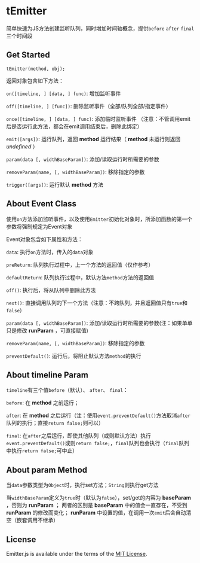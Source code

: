 tEmitter
=======

简单快速为JS方法创建监听队列，同时增加时间轴概念，提供`before` `after` `final`三个时间段




## Get Started


	tEmitter(method, obj);



返回对象包含如下方法：

`on([timeline, ] [data, ] func)`: 增加监听事件

`off([timeline, ] [func])`: 删除监听事件（全部/队列全部/指定事件）

`once([timeline, ] [data, ] func)`: 添加临时监听事件
（注意：不管调用emit后是否运行此方法，都会在emit调用结束后，删除此绑定）

`emit([args])`: 运行队列，返回 **method** 运行结果（ **method** 未运行则返回 _undefined_ ）

`param(data [, widthBaseParam])`: 添加/读取运行时所需要的参数

`removeParam(name, [, widthBaseParam])`: 移除指定的参数

`trigger([args])`: 运行默认 **method** 方法




## About Event Class

使用`on`方法添加监听事件，以及使用`Emitter`初始化对象时，所添加函数的第一个参数将强制规定为Event对象

Event对象包含如下属性和方法：

`data`: 执行`on`方法时，传入的`data`对象

`preReturn`: 队列执行过程中，上一个方法的返回值（仅作参考）

`defaultReturn`: 队列执行过程中，默认方法`method`方法的返回值

`off()`: 执行后，将从队列中删除此方法

`next()`: 直接调用队列的下一个方法（注意：不跨队列，并且返回值只有`true`和`false`）

`param(data [, widthBaseParam])`: 添加/读取运行时所需要的参数(注：如果单单只是修改 **runParam** ，可直接赋值)

`removeParam(name, [, widthBaseParam])`: 移除指定的参数

`preventDefault()`: 运行后，将阻止默认方法`method`的执行





## About timeline Param

`timeline`有三个值`before`（默认）、 `after`、 `final`：

`before`: 在 **method** 之前运行；

`after`: 在 **method** 之后运行（注：使用`event.preventDefault()`方法取消`after`队列的执行；直接`return false;`则可以）

`final`: 在`after`之后运行，即使其他队列（或则默认方法）执行`event.preventDefault()`或则`return false;`，`final`队列也会执行（`final`队列中执行`return false;`可中止）




## About param Method

当`data`参数类型为`Object`时，执行set方法；`String`则执行get方法

当`widthBaseParam`定义为`true`时（默认为`false`），set/get的内容为 **baseParam** ，否则为 **runParam** ；
两者的区别是 **baseParam** 中的值会一直存在，不受到 **runParam** 的修改而变化； **runParam** 中设置的值，在调用一次`emit`后会自动清空（嵌套调用不继承）


## License

Emitter.js is available under the terms of the [MIT License](./LICENSE.md).